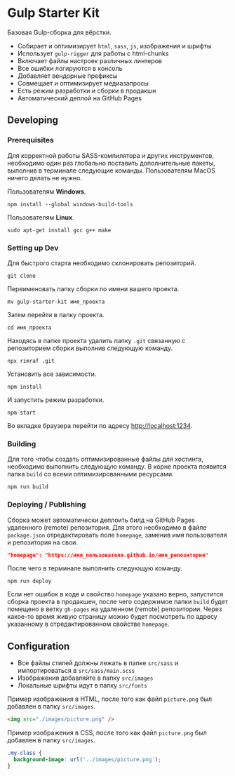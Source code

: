 # Gulp Starter Kit

Базовая Gulp-сборка для вёрстки.

- Собирает и оптимизирует `html`, `sass`, `js`, изображения и шрифты
- Использует `gulp-rigger` для работы с html-chunks
- Включает файлы настроек различных линтеров
- Все ошибки логируются в консоль
- Добавляет вендорные префиксы
- Совмещает и оптимизирует медиазапросы
- Есть режим разработки и сборки в продакшн
- Автоматический деплой на GitHub Pages

## Developing

### Prerequisites

Для корректной работы SASS-компилятора и других инструментов, необходимо один
раз глобально поставить дополнительные пакеты, выполнив в терминале следующие
команды. Пользователям MacOS ничего делать не нужно.

Пользователям **Windows**.

```shell
npm install --global windows-build-tools
```

Пользователям **Linux**.

```shell
sudo apt-get install gcc g++ make
```

### Setting up Dev

Для быстрого старта необходимо склонировать репозиторий.

```shell
git clone
```

Переименовать папку сборки по имени вашего проекта.

```shell
mv gulp-starter-kit имя_проекта
```

Затем перейти в папку проекта.

```shell
cd имя_проекта
```

Находясь в папке проекта удалить папку `.git` связанную с репозиторием сборки
выполнив следующую команду.

```shell
npx rimraf .git
```

Установить все зависимости.

```shell
npm install
```

И запустить режим разработки.

```shell
npm start
```

Во вкладке браузера перейти по адресу
[http://localhost:1234](http://localhost:1234).

### Building

Для того чтобы создать оптимизированные файлы для хостинга, необходимо выполнить
следующую команду. В корне проекта появится папка `build` со всеми
оптимизированными ресурсами.

```shell
npm run build
```

### Deploying / Publishing

Сборка может автоматически деплоить билд на GitHub Pages удаленного (remote)
репозитория. Для этого необходимо в файле `package.json` отредактировать поле
`homepage`, заменив имя пользователя и репозитория на свои.

```json
"homepage": "https://имя_пользователя.github.io/имя_репозитория"
```

После чего в терминале выполнить следующую команду.

```shell
npm run deploy
```

Если нет ошибок в коде и свойство `homepage` указано верно, запустится сборка
проекта в продакшен, после чего содержимое папки `build` будет помещено в ветку
`gh-pages` на удаленном (remote) репозитории. Через какое-то время живую
страницу можно будет посмотреть по адресу указанному в отредактированном
свойстве `homepage`.

## Configuration

- Все файлы стилей должны лежать в папке `src/sass` и импортироваться в
  `src/sass/main.scss`
- Изображения добавляйте в папку `src/images`
- Локальные шрифты идут в папку `src/fonts`

Пример изображения в HTML, после того как файл `picture.png` был добавлен в
папку `src/images`.

```html
<img src="./images/picture.png" />
```

Пример изображения в CSS, после того как файл `picture.png` был добавлен в папку
`src/images`.

```css
.my-class {
  background-image: url('../images/picture.png');
}
```
